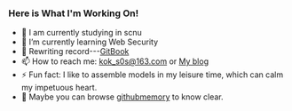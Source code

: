 ### Here is What I'm Working On!
<!--
**kok-s0s/kok-s0s** is a ✨ _special_ ✨ repository because its `README.md` (this file) appears on your GitHub profile.

Here are some ideas to get you started:
-->
<!-- 
- 👯 I’m looking to collaborate on ...
-->
<!--
- 😄 Pronouns: ...
- 🤔 I’m looking for help with ...
- 💬 Ask me about ...
-->
- 🔭 I am currently studying in scnu
- 🌱 I’m currently learning Web Security
- 📓 Rewriting record---[GitBook](https://2694308562.gitbook.io/notes/)
- 📫 How to reach me: kok_s0s@163.com or [My blog](https://kok-s0s.top) 
- ⚡ Fun fact: I like to assemble models in my leisure time, which can calm my impetuous heart.
- 📖 Maybe you can browse [githubmemory](https://githubmemory.com/@kok-s0s) to know clear.

